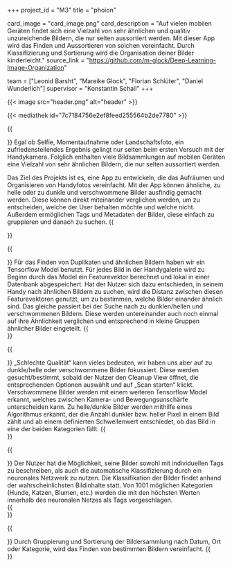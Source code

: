 +++
project_id = "M3"
title = "phoion"

card_image = "card_image.png"
card_description = "Auf vielen mobilen Geräten findet sich eine Vielzahl von sehr ähnlichen und qualitiv unzureichende Bildern, die nur selten aussortiert werden.  Mit dieser App wird das Finden und Aussortieren von solchen vereinfacht.  Durch Klassifizierung und Sortierung wird die Organisation deiner Bilder kinderleicht."
source_link = "https://github.com/m-glock/Deep-Learning-Image-Organization"

team = ["Leonid Barsht", "Mareike Glock", "Florian Schlüter", "Daniel Wunderlich"]
supervisor = "Konstantin Schall"
+++

{{< image src="header.png" alt="header" >}}

{{< mediathek id="7c7184756e2ef8feed255564b2de7780" >}}
 
{{<section title="Beschreibung">}}
Egal ob Selfie, Momentaufnahme oder Landschaftsfoto, ein zufriedenstellendes Ergebnis gelingt nur selten beim ersten Versuch mit der Handykamera. Folglich enthalten viele Bildsammlungen auf mobilen Geräten eine Vielzahl von sehr ähnlichen Bildern, die nur selten aussortiert werden.

Das Ziel des Projekts ist es, eine App zu entwickeln, die das Aufräumen und Organisieren von Handyfotos vereinfacht. Mit der App können ähnliche, zu helle oder zu dunkle und verschwommene Bilder ausfindig gemacht werden. Diese können direkt miteinander verglichen werden, um zu entscheiden, welche der User behalten möchte und welche nicht. Außerdem ermöglichen Tags und Metadaten der Bilder, diese einfach zu gruppieren und danach zu suchen.
{{</section>}}

{{<section title="Duplikate und ähnliche Bilder">}}
Für das Finden von Duplikaten und ähnlichen Bildern haben wir ein Tensorflow Model benutzt. Für jedes Bild in der Handygalerie wird zu Beginn durch das Model ein Featurevektor berechnet und lokal in einer Datenbank abgespeichert. Hat der Nutzer sich dazu entschieden, in seinem Handy nach ähnlichen Bildern zu suchen, wird die Distanz zwischen diesen Featurevektoren genutzt, um zu bestimmen, welche Bilder einander ähnlich sind. Das gleiche passiert bei der Suche nach zu dunklen/hellen und verschwommenen Bildern. Diese werden untereinander auch noch einmal auf ihre Ähnlichkeit verglichen und entsprechend in kleine Gruppen ähnlicher Bilder eingeteilt.
{{</section>}}

{{<section title="Bilder mit schlechter Qualität">}}
„Schlechte Qualität“ kann vieles bedeuten, wir haben uns aber auf zu dunkle/helle oder verschwommene Bilder fokussiert. Diese werden gesucht/bestimmt, sobald der Nutzer den Cleanup View öffnet, die entsprechenden Optionen auswählt und auf „Scan starten“ klickt. Verschwommene Bilder werden mit einem weiteren Tensorflow Model erkannt, welches zwischen Kamera- und Bewegungsunschärfe unterscheiden kann. Zu helle/dunkle Bilder werden mithilfe eines Algorithmus erkannt, der die Anzahl dunkler bzw. heller Pixel in einem Bild zählt und ab einem definierten Schwellenwert entschiedet, ob das Bild in eine der beiden Kategorien fällt.
{{</section>}}

{{<section title="Klassifizierung">}}
Der Nutzer hat die Möglichkeit, seine Bilder sowohl mit individuellen Tags zu beschreiben, als auch die automatische Klassifizierung durch ein neuronales Netzwerk zu nutzen.
Die Klassifikation der Bilder findet anhand der wahrscheinlichsten Bildinhalte statt. Von 1001 möglichen Kategorien (Hunde, Katzen, Blumen, etc.) werden die mit den höchsten Werten innerhalb des neuronalen Netzes als Tags vorgeschlagen.  
{{</section>}}

{{<section title="Gruppierung und Sortierung">}}
Durch Gruppierung und Sortierung der Bildersammlung nach  Datum, Ort oder Kategorie, wird das Finden von bestimmten Bildern vereinfacht.
{{</section>}}
